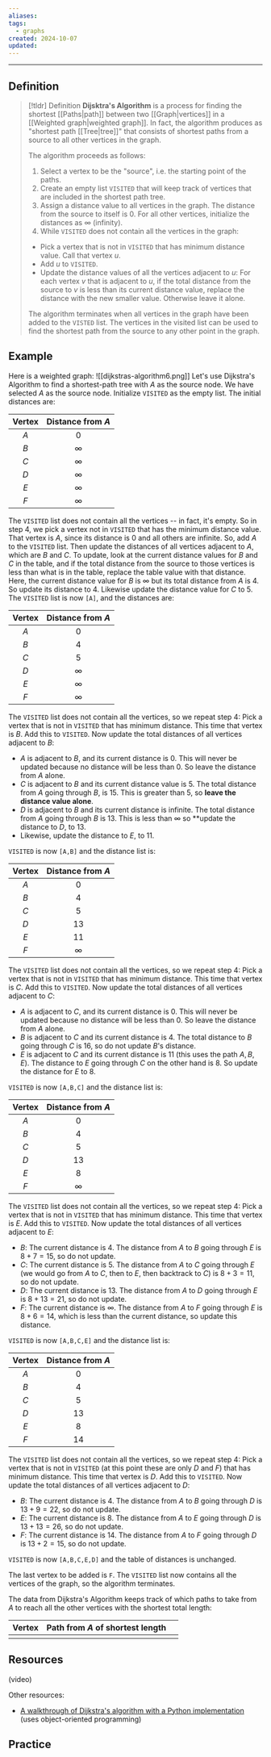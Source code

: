 ```yaml
---
aliases: 
tags:
  - graphs
created: 2024-10-07
updated:
---
```

---
## Definition 

> [!tldr] Definition
> **Dijsktra's Algorithm** is a process for finding the shortest [[Paths|path]] between two [[Graph|vertices]] in a [[Weighted graph|weighted graph]]. In fact, the algorithm produces as "shortest path [[Tree|tree]]" that consists of shortest paths from a source to all other vertices in the graph. 
> 
> The algorithm proceeds as follows: 
> 1. Select a vertex to be the "source", i.e. the starting point of the paths. 
> 2. Create an empty list `VISITED` that will keep track of vertices that are included in the shortest path tree. 
> 3. Assign a distance value to all vertices in the graph. The distance from the source to itself is 0. For all other vertices, initialize the distances as $\infty$ (infinity). 
> 4. While `VISITED` does not contain all the vertices in the graph: 
> 	- Pick a vertex that is not in `VISITED` that has minimum distance value. Call that vertex $u$. 
> 	- Add $u$ to `VISITED`. 
> 	- Update the distance values of all the vertices adjacent to $u$: For each vertex $v$ that is adjacent to $u$, if the total distance from the source to $v$ is less than its current distance value, replace the distance with the new smaller value. Otherwise leave it alone. 
> 
> The algorithm terminates when all vertices in the graph have been added to the `VISTED` list. The vertices in the visited list can be used to find the shortest path from the source to any other point in the graph. 

## Example

Here is a weighted graph: 
![[dijkstras-algorithm6.png]]
Let's use Dijkstra's Algorithm to find a shortest-path tree with $A$ as the source node. We have selected $A$ as the source node. Initialize `VISITED` as the empty list. The initial distances are: 

| Vertex | Distance from $A$ |
| :----: | :---------------: |
|  $A$   |        $0$        |
|  $B$   |     $\infty$      |
|  $C$   |     $\infty$      |
|  $D$   |     $\infty$      |
|  $E$   |     $\infty$      |
|  $F$   |     $\infty$      |

The `VISITED` list does not contain all the vertices -- in fact, it's empty. So in step 4, we pick a vertex not in `VISITED` that has the minimum distance value. That vertex is $A$, since its distance is 0 and all others are infinite. So, add $A$ to the `VISITED` list. Then update the distances of all vertices adjacent to $A$, which are $B$ and $C$. To update, look at the current distance values for $B$ and $C$ in the table, and if the total distance from the source to those vertices is less than what is in the table, replace the table value with that distance. Here, the current distance value for $B$ is $\infty$ but its total distance from $A$ is $4$. So update its distance to $4$. Likewise update the distance value for $C$ to $5$. The `VISITED` list is now `[A]`, and the distances are:

| Vertex | Distance from $A$ |
| :----: | :---------------: |
|  $A$   |        $0$        |
|  $B$   |        $4$        |
|  $C$   |        $5$        |
|  $D$   |     $\infty$      |
|  $E$   |     $\infty$      |
|  $F$   |     $\infty$      |
The `VISITED` list does not contain all the vertices, so we repeat step 4: Pick a vertex that is not in `VISITED` that has minimum distance. This time that vertex is $B$. Add this to `VISITED`. Now update the total distances of all vertices adjacent to $B$: 

- $A$ is adjacent to $B$, and its current distance is $0$. This will never be updated because no distance will be less than $0$. So leave the distance from $A$ alone. 
- $C$ is adjacent to $B$ and its current distance value is $5$. The total distance from $A$ going through $B$, is 15. This is greater than $5$, so **leave the distance value alone**. 
- $D$ is adjacent to $B$ and its current distance is infinite. The total distance from $A$ going through $B$ is 13. This is less than $\infty$ so **update the distance to $D$, to $13$. 
- Likewise, update the distance to $E$, to $11$. 

`VISITED` is now `[A,B]` and the distance list is: 

| Vertex | Distance from $A$ |
| :----: | :---------------: |
|  $A$   |        $0$        |
|  $B$   |        $4$        |
|  $C$   |        $5$        |
|  $D$   |       $13$        |
|  $E$   |       $11$        |
|  $F$   |     $\infty$      |
The `VISITED` list does not contain all the vertices, so we repeat step 4: Pick a vertex that is not in `VISITED` that has minimum distance. This time that vertex is $C$. Add this to `VISITED`.  Now update the total distances of all vertices adjacent to $C$: 

- $A$ is adjacent to $C$, and its current distance is $0$. This will never be updated because no distance will be less than $0$. So leave the distance from $A$ alone. 
- $B$ is adjacent to $C$ and its current distance is $4$. The total distance to $B$ going through $C$ is 16, so do not update $B$'s distance. 
- $E$ is adjacent to $C$ and its current distance is $11$ (this uses the path $A, B, E$). The distance to $E$ going through $C$ on the other hand is $8$. So update the distance for $E$ to $8$. 

`VISITED` is now `[A,B,C]` and the distance list is: 

| Vertex | Distance from $A$ |
| :----: | :---------------: |
|  $A$   |        $0$        |
|  $B$   |        $4$        |
|  $C$   |        $5$        |
|  $D$   |     $13$      |
|  $E$   |     $8$      |
|  $F$   |     $\infty$      |
The `VISITED` list does not contain all the vertices, so we repeat step 4: Pick a vertex that is not in `VISITED` that has minimum distance. This time that vertex is $E$. Add this to `VISITED`.  Now update the total distances of all vertices adjacent to $E$: 

- $B$: The current distance is $4$. The distance from $A$ to $B$ going through $E$ is $8+7 =15$, so do not update. 
- $C$: The current distance is $5$. The distance from $A$ to $C$ going through $E$ (we would go from $A$ to $C$, then to $E$, then backtrack to $C$) is $8+3 =11$, so do not update.
- $D$: The current distance is $13$. The distance from $A$ to $D$ going through $E$ is $8+13 =21$, so do not update. 
- $F$: The current distance is $\infty$. The distance from $A$ to $F$ going through $E$ is $8+6 =14$, which is less than the current distance, so update this distance. 

`VISITED` is now `[A,B,C,E]` and the distance list is: 

| Vertex | Distance from $A$ |
| :----: | :---------------: |
|  $A$   |        $0$        |
|  $B$   |        $4$        |
|  $C$   |        $5$        |
|  $D$   |       $13$        |
|  $E$   |        $8$        |
|  $F$   |       $14$        |

The `VISITED` list does not contain all the vertices, so we repeat step 4: Pick a vertex that is not in `VISITED` (at this point these are only $D$ and $F$) that has minimum distance. This time that vertex is $D$. Add this to `VISITED`.  Now update the total distances of all vertices adjacent to $D$: 

- $B$: The current distance is $4$. The distance from $A$ to $B$ going through $D$ is $13+9=22$, so do not update. 
- $E$: The current distance is $8$. The distance from $A$ to $E$ going through $D$ is $13+13 =26$, so do not update.
- $F$: The current distance is $14$. The distance from $A$ to $F$ going through $D$ is $13+2 =15$, so do not update. 

`VISITED` is now `[A,B,C,E,D]` and the table of distances is unchanged. 

The last vertex to be added is `F`. The `VISITED` list now contains all the vertices of the graph, so the algorithm terminates. 

The data from Dijkstra's Algorithm keeps track of which paths to take from $A$ to reach all the other vertices with the shortest total length: 

| Vertex | Path from $A$ of shortest length |     |
| :----: | -------------------------------- | --- |
|        |                                  |     |
 ## Resources 

(video)

Other resources: 
- [A walkthrough of Dijkstra's algorithm with a Python implementation](https://www.w3schools.com/dsa/dsa_algo_graphs_dijkstra.php) (uses object-oriented programming)

## Practice 

